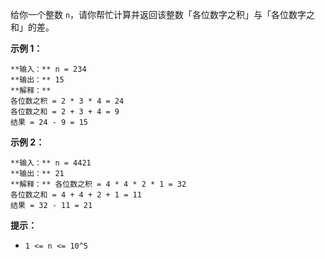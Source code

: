 给你一个整数 `n`，请你帮忙计算并返回该整数「各位数字之积」与「各位数字之和」的差。



**示例 1：**

    
    
    **输入：** n = 234
    **输出：** 15 
    **解释：**
    各位数之积 = 2 * 3 * 4 = 24 
    各位数之和 = 2 + 3 + 4 = 9 
    结果 = 24 - 9 = 15
    

**示例 2：**

    
    
    **输入：** n = 4421
    **输出：** 21
    **解释：** 各位数之积 = 4 * 4 * 2 * 1 = 32 
    各位数之和 = 4 + 4 + 2 + 1 = 11 
    结果 = 32 - 11 = 21
    



**提示：**

  * `1 <= n <= 10^5`

